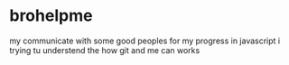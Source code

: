 # brohelpme
my communicate with some good peoples for my progress in javascript
i trying tu understend the how git and me can works
